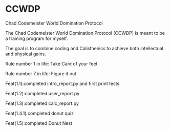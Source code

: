 # CCWDP
Chad Codemeister World Domination Protocol

The Chad Codemeister World Domination Protocol (CCWDP) is meant to be a training program for myself.

The goal is to combine coding and Calisthenics to achieve both intellectual and physical gains.

Rule number 1 in life: Take Care of your feet

Rule number 7 in life: Figure it out

Feat(1.1):completed intro_report.py and first print tests

Feat(1.2):completed user_report.py

Feat(1.3):completed calc_report.py

Feat(1.4.1):completed donut quiz

Feat(1.5):completed Donut Nest
